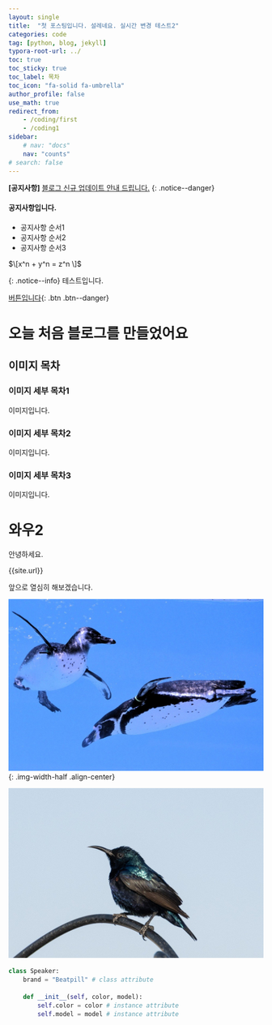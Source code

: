 ```yaml
---
layout: single
title:  "첫 포스팅입니다. 설레네요. 실시간 변경 테스트2"
categories: code
tag: [python, blog, jekyll]
typora-root-url: ../
toc: true
toc_sticky: true
toc_label: 목차
toc_icon: "fa-solid fa-umbrella"
author_profile: false
use_math: true
redirect_from:
    - /coding/first
    - /coding1
sidebar:
    # nav: "docs"
    nav: "counts"
# search: false
---
```


**[공지사항]** [블로그 신규 업데이트 안내 드립니다.](https://mmistakes.github.io/minimal-mistakes/docs/utility-classes/#notices)
{: .notice--danger}

<div class="notice--success">
<h4>공지사항입니다.</h4>
<ul>
    <li>공지사항 순서1</li>
    <li>공지사항 순서2</li>
    <li>공지사항 순서3</li>
</ul>
</div>

$\[x^n + y^n = z^n \]$

{: .notice--info}
테스트입니다.


[버튼입니다](https://google.com){: .btn .btn--danger}

# 오늘 처음 블로그를 만들었어요

## 이미지 목차

### 이미지 세부 목차1

이미지입니다.

### 이미지 세부 목차2

이미지입니다.

### 이미지 세부 목차3

이미지입니다.



# 와우2

안녕하세요.








{{site.url}}


앞으로 열심히 해보겠습니다.

![penguin-8751952_1280](/images/2024-05-22-first/penguin-8751952_1280.jpg){: .img-width-half .align-center}


![bird-8763079_1280](/images/2024-05-22-first/bird-8763079_1280.jpg)

```python
class Speaker:
    brand = "Beatpill" # class attribute

    def __init__(self, color, model):
        self.color = color # instance attribute
        self.model = model # instance attribute
```








